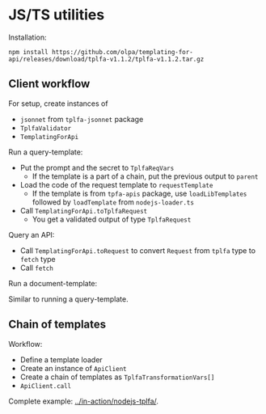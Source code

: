 # JS/TS utilities

Installation:

```
npm install https://github.com/olpa/templating-for-api/releases/download/tplfa-v1.1.2/tplfa-v1.1.2.tar.gz
```

## Client workflow

For setup, create instances of

- `jsonnet` from `tplfa-jsonnet` package
- `TplfaValidator`
- `TemplatingForApi`

Run a query-template:

- Put the prompt and the secret to `TplfaReqVars`
  - If the template is a part of a chain, put the previous output to `parent`
- Load the code of the request template to `requestTemplate`
  - If the template is from `tpfa-apis` package, use `loadLibTemplates` followed by `loadTemplate` from `nodejs-loader.ts`
- Call `TemplatingForApi.toTplfaRequest`
  - You get a validated output of type `TplfaRequest`

Query an API:

- Call `TemplatingForApi.toRequest` to convert `Request` from `tplfa` type to `fetch` type
- Call `fetch`

Run a document-template:

Similar to running a query-template.


## Chain of templates

Workflow:

- Define a template loader
- Create an instance of `ApiClient`
- Create a chain of templates as `TplfaTransformationVars[]`
- `ApiClient.call`

Complete example: [../in-action/nodejs-tplfa/](../in-action/nodejs-tplfa/).
